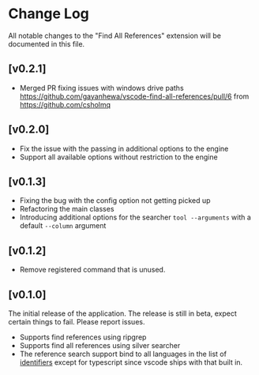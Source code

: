 # Change Log
All notable changes to the "Find All References" extension will be documented in this file.

## [v0.2.1]

- Merged PR fixing issues with windows drive paths https://github.com/gayanhewa/vscode-find-all-references/pull/6 from https://github.com/csholmq

## [v0.2.0]

- Fix the issue with the passing in additional options to the engine
- Support all available options without restriction to the engine

## [v0.1.3]

- Fixing the bug with the config option not getting picked up
- Refactoring the main classes
- Introducing additional options for the searcher `tool --arguments` with a default `--column` argument

## [v0.1.2]

- Remove registered command that is unused.

## [v0.1.0]

The initial release of the application. The release is still in beta, expect certain things to fail. Please report issues.

- Supports find references using ripgrep
- Supports find all references using silver searcher
- The reference search support bind to all languages in the list of [identifiers](https://code.visualstudio.com/docs/languages/identifiers) except for typescript since vscode ships with that built in.
